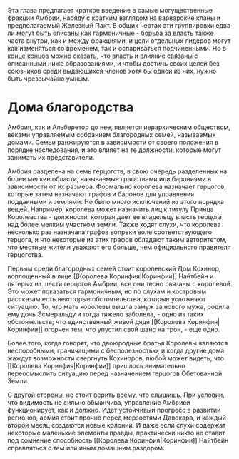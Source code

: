 Эта глава предлагает краткое введение в самые могущественные фракции Амбрии, наряду с кратким взглядом на варварские кланы и предполагаемый Железный Пакт. В общих чертах эти группировки едва ли могут быть описаны как гармоничные - борьба за власть также часта внутри, как и между фракциями, и цели отдельных лидеров могут как изменяться со временем, так и оспариваться подчиненными. Но в конце концов можно сказать, что власть и влияние связаны с описанными ниже образованиями, и чтобы достичь своих целей без союзников среди выдающихся членов хотя бы одной из них, нужно быть чрезвычайно умным.

# Дома благородства

Амбрия, как и Альберетор до нее, является иерархическим обществом, веками управляемым собранием благородных семей, называемых домами. Семьи ранжируются в зависимости от своего положения в порядке наследования, и это влияет на те должности, которые могут занимать их представители.

Амбрия разделена на семь герцогств, в свою очередь разделенных на более мелкие области, называемые графствами или барониями в зависимости от их размера. Формально королева назначает герцогов, которые затем назначают графов и баронов для управления подданными и землями. Но было много исключений из этого порядка вещей. Например, королева может назначить лиц к титулу Принца Королевства - должности, которая дает ее владельцу власть герцога над более мелким участком земли. Также ходят слухи, что королева несколько раз назначала графов вопреки воле соответствующего герцога, и что некоторые из этих графов обладают таким авторитетом, что местные жители уважают его больше, чем официального правителя герцогства.

Первым среди благородных семей стоит королевский Дом Кохинор, воплощенный в лице [[Королева Коринфия|Коринфии]] Найтбейн и пятерых из шести герцогов Амбрии, все они тесно связаны с королевой. Это может показаться гармоничным, но по слухам и костровым рассказам есть некоторые обстоятельства, которые усложняют ситуацию. То, что мать королевы вышла замуж за нового мужа, родила ему дочь Эсмеральду и тогда тяжело заболела, - одно из таких обстоятельств; что единственный живой дядя [[Королева Коринфия|Коринфии]] огорчен тем, что упустил свой шанс на трон, - еще одно.

Более того, когда говорят, что двоюродные братья Королевы являются неспособными, граничащими с бесполезностью, и когда другие дома жаждут возможности свергнуть Кохиноров, любой может видеть, что [[Королева Коринфия|Коринфии]] пришлось внимательно переосмыслить ситуацию перед назначением герцогов Обетованной Земли.

С другой стороны, не стоит верить всему, что слышишь. При условии, что видимость не сильно обманчива, управление Амбрией функционирует, как и должно. Идет устойчивый прогресс в развитии регионов, армия стоит прочно перед мерзостями Давокара, и каждый второй месяц создаются новые колонии. И даже если слухи содержат некоторые маленькие элементы правды, практически никто не ставит под сомнение способность [[Королева Коринфия|Коринфии]] Найтбейн справляться с тем или иным домашним раздором.



